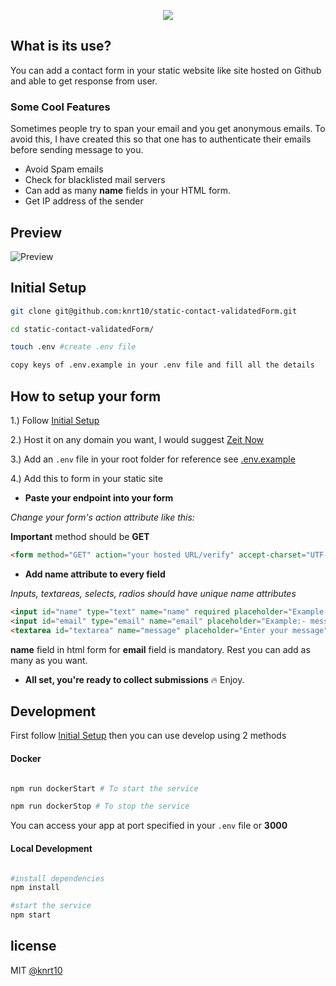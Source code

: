 
<p align="center">
<img src="https://user-images.githubusercontent.com/24803604/42569454-28c50a24-852e-11e8-8a7a-fa424515587d.png" />
</p>

## What is its use?

You can add a contact form in your static website like site hosted on Github and able to get response from user.

### Some Cool Features

Sometimes people try to span your email and you get anonymous emails. To avoid this, I have created this so that one has to authenticate their emails before sending message to you.

- Avoid Spam emails
- Check for blacklisted mail servers
- Can add as many **name** fields in your HTML form.
- Get IP address of the sender

## Preview

![Preview](https://res.cloudinary.com/dsyvg5xwi/image/upload/v1531587414/out3_hpfi8i.gif)

## Initial Setup

```bash
git clone git@github.com:knrt10/static-contact-validatedForm.git

cd static-contact-validatedForm/

touch .env #create .env file

copy keys of .env.example in your .env file and fill all the details

```

## How to setup your form

1.) Follow [Initial Setup](#initial-setup)

2.) Host it on any domain you want, I would suggest [Zeit Now](https://zeit.co/docs/v2/introduction/)

3.) Add an `.env` file in your root folder for reference see [.env.example](https://github.com/knrt10/static-contact-validatedForm/blob/master/.env.example)

4.) Add this to form in your static site

- **Paste your endpoint into your form**

*Change your form's action attribute like this:*

**Important** method should be **GET**

```html
<form method="GET" action="your hosted URL/verify" accept-charset="UTF-8" ></form>
```

- **Add name attribute to every field**

*Inputs, textareas, selects, radios should have unique name attributes*

```html
<input id="name" type="text" name="name" required placeholder="Example:- Messi | Ronaldo">
<input id="email" type="email" name="email" placeholder="Example:- messi@ronaldo.com" required>                
<textarea id="textarea" name="message" placeholder="Enter your message" required ></textarea>
```
**name** field in html form for **email** field is mandatory. Rest you can add as many as you want.

- **All set, you're ready to collect submissions** :fire: Enjoy.

## Development

First follow [Initial Setup](#initial-setup) then you can use develop using 2 methods

#### Docker 

```bash

npm run dockerStart # To start the service

npm run dockerStop # To stop the service
```

You can access your app at port specified in your `.env` file or **3000**

#### Local Development 

```bash

#install dependencies
npm install

#start the service
npm start

```

## license

MIT [@knrt10](https://github.com/knrt10)
